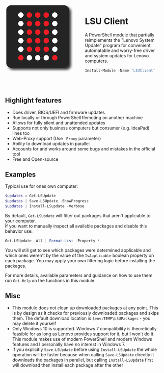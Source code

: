 <img align="left" src="logo_220px.png" alt="LSUClient PowerShell Module PNG Logo" style="padding-right: 40px">

# LSU Client

A PowerShell module that partially reimplements the "Lenovo System Update" program for convenient,  
automatable and worry-free driver and system updates for Lenovo computers.

```powershell
Install-Module -Name 'LSUClient'
```
<br>
<br>

## Highlight features

- Does driver, BIOS/UEFI and firmware updates
- Run locally or through PowerShell Remoting on another machine
- Allows for fully silent and unattended updates
- Supports not only business computers but consumer (e.g. IdeaPad) lines too
- Web-Proxy support (Use `-Proxy` parameter)
- Ability to download updates in parallel
- Accounts for and works around some bugs and mistakes in the official tool
- Free and Open-source

## Examples

Typical use for ones own computer:
```powershell
$updates = Get-LSUpdate
$updates | Save-LSUpdate -ShowProgress
$updates | Install-LSupdate -Verbose
```

By default, `Get-LSUpdate` will filter out packages that aren't applicable to your computer.  
If you want to manually inspect all available packages and disable this behavior use:
```powershell
Get-LSUpdate -All | Format-List -Property *
```

You will still get to see which packages were determined applicable and which ones weren't by the value of the `IsApplicable` boolean property on each package.
You may apply your own filtering logic before installing the packages.

For more details, available parameters and guidance on how to use them run `Get-Help` on the functions in this module.

## Misc

- This module does not clean up downloaded packages at any point. This is by design as it checks for previously downloaded packages and skips them. The default download location is `$env:TEMP\LSUPackages` - you may delete it yourself
- Only Windows 10 is supported. Windows 7 compatibility is theoretically feasible for as long as Lenovo provides support for it, but I won't do it. This module makes use of modern PowerShell and modern Windows features and I personally have no interest in Windows 7.
- If you explicitly `Save-LSUpdate` before using `Install-LSUpdate` the whole operation will be faster because when calling `Save-LSUpdate` directly it downloads the packages in parallel, but calling `Install-LSUpdate` first will download then install each package after the other